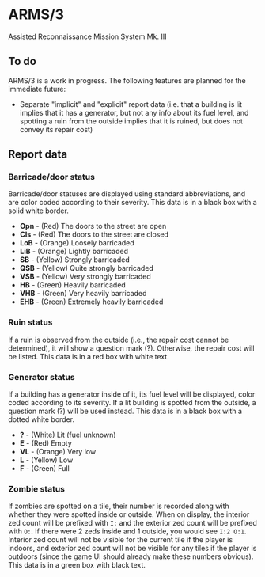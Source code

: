 # ARMS/3

Assisted Reconnaissance Mission System Mk. III

## To do

ARMS/3 is a work in progress. The following features are planned for the
immediate future:

- Separate "implicit" and "explicit" report data (i.e. that a building is lit
  implies that it has a generator, but not any info about its fuel level, and
  spotting a ruin from the outside implies that it is ruined, but does not
  convey its repair cost)

## Report data

### Barricade/door status

Barricade/door statuses are displayed using standard abbreviations, and are
color coded according to their severity. This data is in a black box with a
solid white border.

- **Opn** - (Red) The doors to the street are open
- **Cls** - (Red) The doors to the street are closed
- **LoB** - (Orange) Loosely barricaded
- **LiB** - (Orange) Lightly barricaded
- **SB** - (Yellow) Strongly barricaded
- **QSB** - (Yellow) Quite strongly barricaded
- **VSB** - (Yellow) Very strongly barricaded
- **HB** - (Green) Heavily barricaded
- **VHB** - (Green) Very heavily barricaded
- **EHB** - (Green) Extremely heavily barricaded

### Ruin status

If a ruin is observed from the outside (i.e., the repair cost cannot be
determined), it will show a question mark (?). Otherwise, the repair cost
will be listed. This data is in a red box with white text.

### Generator status

If a building has a generator inside of it, its fuel level will be displayed,
color coded according to its severity. If a lit building is spotted from the
outside, a question mark (?) will be used instead. This data is in a black box
with a dotted white border.

- **?** - (White) Lit (fuel unknown)
- **E** - (Red) Empty
- **VL** - (Orange) Very low
- **L** - (Yellow) Low
- **F** - (Green) Full

### Zombie status

If zombies are spotted on a tile, their number is recorded along with whether
they were spotted inside or outside. When on display, the interior zed count
will be prefixed with `I:` and the exterior zed count will be prefixed with
`O:`. If there were 2 zeds inside and 1 outside, you would see `I:2 O:1`.
 Interior zed count will not be visible for the current tile if the player is
indoors, and exterior zed count will not be visible for any tiles if the player
is outdoors (since the game UI should already make these numbers obvious). This
data is in a green box with black text.
